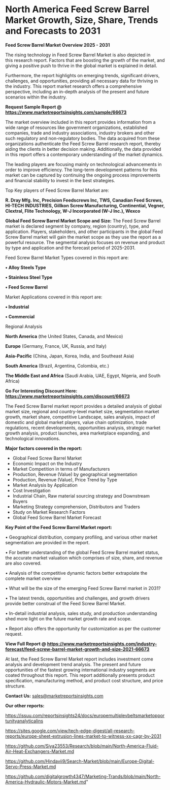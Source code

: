 # North America Feed Screw Barrel Market Growth, Size, Share, Trends and Forecasts to 2031

<Strong> Feed Screw Barrel Market Overview 2025 - 2031</strong>

The rising technology in Feed Screw Barrel Market is also depicted in this research report. Factors that are boosting the growth of the market, and giving a positive push to thrive in the global market is explained in detail.

Furthermore, the report highlights on emerging trends, significant drivers, challenges, and opportunities, providing all necessary data for thriving in the industry. This report market research offers a comprehensive perspective, including an in-depth analysis of the present and future scenarios within the industry.

<strong>Request Sample Report @ <a href=https://www.marketreportsinsights.com/sample/66673>https://www.marketreportsinsights.com/sample/66673</a></strong>

The market overview included in this report provides information from a wide range of resources like government organizations, established companies, trade and industry associations, industry brokers and other such regulatory and non-regulatory bodies. The data acquired from these organizations authenticate the Feed Screw Barrel research report, thereby aiding the clients in better decision making. Additionally, the data provided in this report offers a contemporary understanding of the market dynamics.

The leading players are focusing mainly on technological advancements in order to improve efficiency. The long-term development patterns for this market can be captured by continuing the ongoing process improvements and financial stability to invest in the best strategies.

Top Key players of Feed Screw Barrel Market are:

<strong>R. Dray Mfg. Inc, Precision Feedscrews Inc, TWS, Canadian Feed Screws, HI-TECH INDUSTRIES, Gillkon Screw Manufacturing, Continential, Vegner, Clextral, Flite Technology, W-J Incorporated (W-J Inc.), Wexco</strong>

<strong><b>Global Feed Screw Barrel Market Scope and Size:</b></strong>
The Feed Screw Barrel market is declared segment by company, region (country), type, and application. Players, stakeholders, and other participants in the global Feed Screw Barrel market will gain the market scope as they use the report as a powerful resource. The segmental analysis focuses on revenue and product by type and application and the forecast period of 2025-2031.

Feed Screw Barrel Market Types covered in this report are:

<strong>• Alloy Steels Type

• Stainless Steel Type

• Feed Screw Barrel</strong>

Market Applications covered in this report are:

<strong>• Industrial

• Commercial</strong> 

Regional Analysis

<strong>North America</strong> (the United States, Canada, and Mexico)

<strong>Europe</strong> (Germany, France, UK, Russia, and Italy)

<strong>Asia-Pacific</strong> (China, Japan, Korea, India, and Southeast Asia)

<strong>South America</strong> (Brazil, Argentina, Colombia, etc.)

<strong>The Middle East and Africa</strong> (Saudi Arabia, UAE, Egypt, Nigeria, and South Africa)

<strong>Go For Interesting Discount Here: <a href=https://www.marketreportsinsights.com/discount/66673>https://www.marketreportsinsights.com/discount/66673</a></strong>

The Feed Screw Barrel market report provides a detailed analysis of global market size, regional and country-level market size, segmentation market growth, market share, competitive Landscape, sales analysis, impact of domestic and global market players, value chain optimization, trade regulations, recent developments, opportunities analysis, strategic market growth analysis, product launches, area marketplace expanding, and technological innovations.

<strong><b>Major factors covered in the report:</b></strong>
<ul>
  <li>Global Feed Screw Barrel Market </li>
  <li>Economic Impact on the Industry</li>
  <li>Market Competition in terms of Manufacturers</li>
  <li>Production, Revenue (Value) by geographical segmentation</li>
  <li>Production, Revenue (Value), Price Trend by Type</li>
  <li>Market Analysis by Application</li>
  <li>Cost Investigation</li>
  <li>Industrial Chain, Raw material sourcing strategy and Downstream Buyers</li>
  <li>Marketing Strategy comprehension, Distributors and Traders</li>
  <li>Study on Market Research Factors</li>
  <li>Global Feed Screw Barrel Market Forecast</li>
</ul>

<strong><b>Key Point of the Feed Screw Barrel Market report:</b></strong>

• Geographical distribution, company profiling, and various other market segmentation are provided in the report.

• For better understanding of the global Feed Screw Barrel market status, the accurate market valuation which comprises of size, share, and revenue are also covered.

• Analysis of the competitive dynamic factors better extrapolate the complete market overview

• What will be the size of the emerging Feed Screw Barrel market in 2031?

• The latest trends, opportunities and challenges, and growth drivers provide better construal of the Feed Screw Barrel Market.

• In-detail industrial analysis, sales study, and production understanding shed more light on the future market growth rate and scope.

• Report also offers the opportunity for customization as per the customer request.

<strong><b>View Full Report @ <a href=https://www.marketreportsinsights.com/industry-forecast/feed-screw-barrel-market-growth-and-size-2021-66673>https://www.marketreportsinsights.com/industry-forecast/feed-screw-barrel-market-growth-and-size-2021-66673</a></b></strong>


At last, the Feed Screw Barrel Market report includes investment come analysis and development trend analysis. The present and future opportunities of the fastest growing international industry segments are coated throughout this report. This report additionally presents product specification, manufacturing method, and product cost structure, and price structure.

<strong>Contact Us:</strong>
sales@marketreportsinsights.com

<strong>Our other reports:</strong>

<a href=https://issuu.com/reportsinsights24/docs/europemultiplevbeltsmarketopportunityanalyticalins>https://issuu.com/reportsinsights24/docs/europemultiplevbeltsmarketopportunityanalyticalins</a>

<a href=https://sites.google.com/view/tech-edge-digest/all-research-reports/europe-sheet-extrusion-lines-market-to-witness-xx-cagr-by-2031>https://sites.google.com/view/tech-edge-digest/all-research-reports/europe-sheet-extrusion-lines-market-to-witness-xx-cagr-by-2031</a>

<a href=https://github.com/Siya23553/Research/blob/main/North-America-Fluid-Air-Heat-Exchangers-Market.md>https://github.com/Siya23553/Research/blob/main/North-America-Fluid-Air-Heat-Exchangers-Market.md</a>

<a href=https://github.com/Hindavii9/Search-Market/blob/main/Europe-Digital-Servo-Press-Market.md>https://github.com/Hindavii9/Search-Market/blob/main/Europe-Digital-Servo-Press-Market.md</a>

<a href=https://github.com/digitalgrowth4347/Marketing-Trands/blob/main/North-America-Hydraulic-Motors-Market.md>https://github.com/digitalgrowth4347/Marketing-Trands/blob/main/North-America-Hydraulic-Motors-Market.md</a>"
